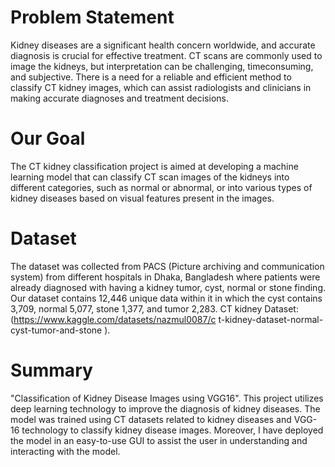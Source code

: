 # Problem Statement
Kidney diseases are a significant health concern
worldwide, and accurate diagnosis is crucial for effective
treatment. CT scans are commonly used to image the
kidneys, but interpretation can be challenging, timeconsuming, and subjective. There is a need for a reliable
and efficient method to classify CT kidney images, which
can assist radiologists and clinicians in making accurate
diagnoses and treatment decisions.
# Our Goal
The CT kidney classification project is aimed at developing a machine
learning model that can classify CT scan images of the kidneys into
different categories, such as normal or abnormal, or into various types
of kidney diseases based on visual features present in the images.
# Dataset
The dataset was collected from PACS (Picture archiving and communication
system) from different hospitals in Dhaka, Bangladesh where patients were
already diagnosed with having a kidney tumor, cyst, normal or stone finding.
Our dataset contains 12,446 unique data within it in which the cyst
contains 3,709, normal 5,077, stone 1,377, and tumor 2,283.
CT kidney Dataset:
(https://www.kaggle.com/datasets/nazmul0087/c
t-kidney-dataset-normal-cyst-tumor-and-stone ).
# Summary
"Classification of Kidney Disease Images using VGG16". This project utilizes deep learning technology to improve the diagnosis of kidney
diseases. The model was trained using CT datasets related to kidney diseases and
VGG-16 technology to classify kidney disease images.
Moreover, I have deployed the model in an easy-to-use GUI to assist the user in
understanding and interacting with the model.
